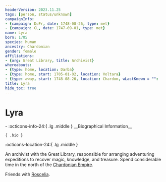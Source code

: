 ```yaml
---
headerVersion: 2023.11.25
tags: [person, status/unknown]
campaignInfo:
- {campaign: DuFr, date: 1748-08-26, type: met}
- {campaign: GL, date: 1747-09-01, type: met}
name: Lyra
born: 1705
species: human
ancestry: Chardonian
gender: female
affiliations:
- {org: Great Library, title: Archivist}
whereabouts:
- {type: home, location: Darba}
- {type: home, start: 1705-01-02, location: Voltara}
- {type: away, start: 1748-08-26, location: Chardon, wLastKnown = "": !!null ''}
title: Lyra
hide_toc: true
---
```

# Lyra
<div class="grid cards ext-narrow-margin ext-one-column" markdown>
- :octicons-info-24:{ .lg .middle } __Biographical Information__

    { .bio }

</div>



:octicons-location-24:{ .lg .middle }   



An archivist with the Great Library, responsible for arranging adventuring expeditions to recover magic, knowledge, and treasure. Spend considerable time in the north of the [Chardonian Empire](<../../gazetteer/west-coast/chardonian-empire/chardonian-empire.md>).

Friends with [Roscelia](<./roscelia.md>).

